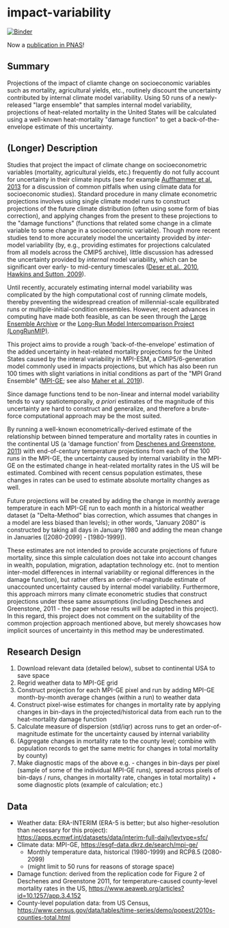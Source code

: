 # impact-variability
[![Binder](https://mybinder.org/badge_logo.svg)](https://mybinder.org/v2/gh/ks905383/impact-variability/master)

Now a [publication in PNAS](https://www.pnas.org/doi/abs/10.1073/pnas.2208095119)!

## Summary
Projections of the impact of cliamte change on socioeconomic variables such as mortality, agricultural yields, etc., routinely discount the uncertainty contributed by internal climate model variability. Using 50 runs of a newly-released "large ensemble" that samples internal model variability, projections of heat-related mortality in the United States will be calculated using a well-known heat-mortality "damage function" to get a back-of-the-envelope estimate of this uncertainty.  

## (Longer) Description
Studies that project the impact of climate change on socioeconometric variables (mortality, agricultural yields, etc.) frequently do not fully account for uncertainty in their climate inputs (see for example [Auffhammer et al. 2013](https://academic.oup.com/reep/article-abstract/7/2/181/1522753?redirectedFrom=fulltext) for a discussion of common pitfalls when using climate data for socioeconomic studies). Standard procedure in many climate econometric projections involves using single climate model runs to construct projections of the future climate distribution (often using some form of bias correction), and applying changes from the present to these projections to the "damage functions" (functions that related some change in a climate variable to some change in a socioeconomic variable). Though more recent studies tend to more accurately model the uncertainty provided by *inter*-model variability (by, e.g., providing estimates for projections calculated from all models across the CMIP5 archive), little discussion has adressed the uncertainty provided by *internal* model variability, which can be significant over early- to mid-century timescales ([Deser et al., 2010](https://link.springer.com/article/10.1007/s00382-010-0977-x), [Hawkins and Sutton, 2009](https://journals.ametsoc.org/doi/abs/10.1175/2009BAMS2607.1)). 

Until recently, accurately estimating internal model variability was complicated by the high computational cost of running climate models, thereby preventing the widespread creation of millennial-scale equilibrated runs or multiple-initial-condition ensembles. However, recent advances in computing have made both feasible, as can be seen through the [Large Ensemble Archive](http://www.cesm.ucar.edu/projects/community-projects/MMLEA/) or the [Long-Run Model Intercomparison Project (LongRunMIP)](http://www.longrunmip.org). 

This project aims to provide a rough 'back-of-the-envelope' estimation of the added uncertainty in heat-related mortality projections for the United States caused by the interal variability in MPI-ESM, a CMIP5/6-generation model commonly used in impacts projections, but which has also been run 100 times with slight variations in initial conditions as part of the "MPI Grand Ensemble" ([MPI-GE](https://www.mpimet.mpg.de/en/grand-ensemble/); see also [Maher et al. 2019](https://agupubs.onlinelibrary.wiley.com/doi/full/10.1029/2019MS001639)). 

Since damage functions tend to be non-linear and internal model variability tends to vary spatiotemporally, _a priori_ estimates of the magnitude of this uncertainty are hard to construct and generalize, and therefore a brute-force computational approach may be the most suited. 

By running a well-known econometrically-derived estimate of the relationship between binned temperature and mortality rates in counties in the continental US (a 'damage function' from [Deschenes and Greenstone, 2011](https://www.aeaweb.org/articles?id=10.1257/app.3.4.152)) with end-of-century temperature projections from each of the 100 runs in the MPI-GE, the uncertainty caused by internal variability in the MPI-GE on the estimated change in heat-related mortality rates in the US will be estimated. Combined with recent census population estimates, these changes in rates can be used to estimate absolute mortality changes as well. 

Future projections will be created by adding the change in monthly average temperature in each MPI-GE run to each month in a historical weather dataset (a "Delta-Method" bias correction, which assumes that changes in a model are less biased than levels); in other words, "January 2080" is constructed by taking all days in January 1980 and adding the mean change in Januaries ([2080-2099] - [1980-1999]). 

These estimates are not intended to provide accurate projections of future mortality, since this simple calculation does not take into account changes in wealth, population, migration, adaptation technology etc. (not to mention inter-model differences in internal variability or regional differences in the damage function), but rather offers an order-of-magnitude estimate of unaccounted uncertainty caused by internal model variability. Furthermore, this approach mirrors many climate econometric studies that construct projections under these same assumptions (including Deschenes and Greenstone, 2011 - the paper whose results will be adapted in this project). In this regard, this project does not comment on the suitability of the common projection approach mentioned above, but merely showcases how implicit sources of uncertainty in this method may be underestimated. 

## Research Design
1. Download relevant data (detailed below), subset to continental USA to save space
2. Regrid weather data to MPI-GE grid
3. Construct projection for each MPI-GE pixel and run by adding MPI-GE month-by-month average changes (within a run) to weather data 
4. Construct pixel-wise estimates for changes in mortality rate by applying changes in bin-days in the projected/historical data from each run to the heat-mortality damage function
5. Calculate measure of dispersion (std/iqr) across runs to get an order-of-magnitude estimate for the uncertainty caused by internal variability
6. (Aggregate changes in mortality rate to the county level; combine with population records to get the same metric for changes in total mortality by county)
7. Make diagnostic maps of the above e.g. - changes in bin-days per pixel (sample of some of the individual MPI-GE runs), spread across pixels of bin-days / runs, changes in mortality rate, changes in total mortality) + some diagnostic plots (example of calculation; etc.)


## Data
* Weather data: ERA-INTERIM (ERA-5 is better; but also higher-resolution than necessary for this project): https://apps.ecmwf.int/datasets/data/interim-full-daily/levtype=sfc/
* Climate data: MPI-GE, https://esgf-data.dkrz.de/search/mpi-ge/
	* Monthly temperature data, historical (1980-1999) and RCP8.5 (2080-2099)
	* (might limit to 50 runs for reasons of storage space)
* Damage function: derived from the replication code for Figure 2 of Deschenes and Greenstone 2011, for temperature-caused county-level mortality rates in the US, https://www.aeaweb.org/articles?id=10.1257/app.3.4.152
* County-level population data: from US Census, https://www.census.gov/data/tables/time-series/demo/popest/2010s-counties-total.html 

